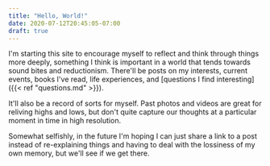 ```yaml
---
title: "Hello, World!"
date: 2020-07-12T20:45:05-07:00
draft: true
---
```


I'm starting this site to encourage myself to reflect and think through things more deeply, something I think is important in a world that tends towards sound bites and reductionism. There'll be posts on my interests, current events, books I've read, life experiences, and [questions I find interesting]({{< ref "questions.md" >}}). 

It'll also be a record of sorts for myself. Past photos and videos are great for reliving highs and lows, but don't quite capture our thoughts at a particular moment in time in high resolution. 

Somewhat selfishly, in the future I'm hoping I can just share a link to a post instead of re-explaining things and having to deal with the lossiness of my own memory, but we'll see if we get there. 





